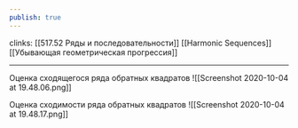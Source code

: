 ```yaml
---
publish: true
---
```

clinks: [[517.52 Ряды и последовательности]] [[Harmonic Sequences]] [[Убывающая геометрическая прогрессия]]

---


Оценка сходящегося ряда обратных квадратов
![[Screenshot 2020-10-04 at 19.48.06.png]]

Оценка сходимости ряда обратных квадратов
![[Screenshot 2020-10-04 at 19.48.17.png]]